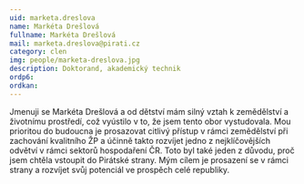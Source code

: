 ```yaml
---
uid: marketa.dreslova
name: Markéta Drešlová
fullname: Markéta Drešlová
mail: marketa.dreslova@pirati.cz
category: clen
img: people/marketa-dreslova.jpg
description: Doktorand, akademický technik
ordp6: 
ordkan: 
---
```

Jmenuji se Markéta Drešlová a od dětství mám silný vztah k zemědělství a životnímu prostředí, což vyústilo v to, že jsem tento obor vystudovala. 
Mou prioritou do budoucna je prosazovat citlivý přístup v rámci zemědělství při zachování kvalitního ŽP a účinně takto rozvíjet jedno z nejklíčovějších odvětví v rámci sektorů hospodaření ČR. Toto byl také jeden z důvodu, proč jsem chtěla vstoupit do Pirátské strany. 
Mým cílem je prosazení se v rámci strany a rozvíjet svůj potenciál ve prospěch celé republiky.
